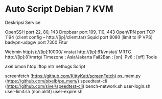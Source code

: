 Auto Script Debian 7 KVM
=======
Deskripsi
Service

OpenSSH port 22, 80, 143
Dropbear port 109, 110, 443
OpenVPN port TCP 1194 (client config – http://[ip]/client.tar)
Squid port 8080 (limit to IP VPS)
badvpn-udpgw port 7300
Fitur

Webmin http(s)://[ip]:10000/
vnstat http://[ip]:81/vnstat/
MRTG http://[ip]:81/mrtg/
Timezone : Asia/Jakarta
Fail2Ban : [on]
IPv6 : [off]
Tools

axel
bmon
htop
iftop
mtr
nethogs
Script

screenfetch (https://github.com/KittyKatt/screenFetch)
ps_mem.py (https://github.com/pixelb/ps_mem/)
speedtest-cli (https://github.com/sivel/speedtest-cli)
bench-network.sh
user-login.sh
user-limit.sh (non aktif)
user-expire.sh
